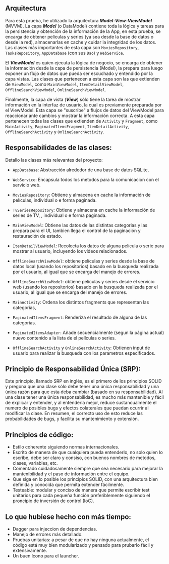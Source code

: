 ## Arquitectura

Para esta prueba, he utilizado la arquitectura **_Model-View-ViewModel_** (MVVM).
La capa **_Model_** (o DataModel) contiene toda la lógica y tareas para la persistencia
y obtención de la información de la App, en esta prueba, se encarga de obtener
películas y series (ya sea desde la base de datos o desde la red), almacenarlas
en cache y cuidar la integridad de los datos. Las clases más importantes de esta
capa son `MoviesRepository`, `TasksRepository`, `AppDatabase` (con sus `Dao`) y `WebService`.

El **_ViewModel_** es quien ejecuta la lógica de negocio, se encarga de obtener la
información desde la capa de persistencia (Model), la prepara para luego
exponer un flujo de datos que pueda ser escuchado y entendido por la capa vistas.
Las clases que pertenecen a esta capa son las que extienden de `ViewModel`, como
`MainViewModel`, `ItemDetailViewModel`, `OfflineSearchViewModel`, `OnlineSearchViewModel`.

Finalmente, la capa de vista (**_View_**) sólo tiene la tarea de mostrar información
en la interfaz de usuario, la cual es previamente preparada por el ViewModel.
Esta capa se "suscribe" a flujos de datos del ViewModel para reaccionar ante
cambios y mostrar la información correcta. A esta capa pertenecen todas las
clases que extienden de `Activity` y `Fragment`, como `MainActivity`,
`PaginatedItemsFragment`, `ItemDetailActivity`, `OfflineSearchActivity` y
`OnlineSearchActivity`.

## Responsabilidades de las clases:

Detallo las clases más relevantes del proyecto:

- `AppDatabase`: Abstracción alrededor de una base de datos SQLite,

- `WebService`: Encapsula todos los metodos para la comunicacion con el servicio web.

- `MoviesRepository`: Obtiene y almacena en cache la información de películas, individual o e forma paginada.

- `TvSeriesRepository`: Obtiene y almacena en cache la información de series de TV, , individual o e forma paginada.

- `MainViewModel`: Obtiene las datos de las distintas categorias y las prepara para
el UI, tambien llega el control de la paginación y restauración de estado.

- `ItemDetailViewModel`: Recolecta los datos de alguna película o serie para mostrar
al usuario, incluyendo los videos relacionados.

- `OfflineSearchViewModel`: obtiene películas y series desde la base de datos local
(usando los repositorios) basado en la busqueda realizada por el usuario, al igual que se encarga del manejo de errores.

- `OfflineSearchViewModel`: obtiene películas y series desde el servicio web
(usando los repositorios) basado en la busqueda realizada por el usuario, al igual que se encarga del manejo de errores.

- `MainActivity`: Ordena los distintos fragments que representan las categorias,

- `PaginatedItemsFragment`: Renderiza el resultado de alguna de las categorias.

- `PaginatedItemsAdapter`: Añade secuencialmente (segun la página actual) nuevo 
contenido a la lista de el películas o series.

- `OfflineSearchActivity` y `OnlineSearchActivity`: Obtienen input de usuario para
realizar la busqueda con los parametros especificados.

## Principio de Responsabilidad Única (SRP):

Este principio, llamado SRP en inglés, es el primero de los principios SOLID y pregona
que una clase sólo debe tener una única responsabilidad y una única razón para
que esta deba cambiar (basado en su responsabilidad). Al una clase tener una única
responsabilidad, es mucho más mantenible y fácil de explicar y entender, y al
entenderla mejor, reduce sustancualmente el numero de posibles bugs y efectos
colaterales que puedan ocurrir al modificar la clase. En resumen, el correcto
uso de esto reduce las probabilidades de bugs, y facilita su mantenimiento y
extensión.


## Principios de código:

- Estilo coherente siguiendo normas internacionales.
- Escrito de manera de que cualquiera pueda entenderlo, no solo quien lo escribe, debe ser claro y consiso, con buenos nombres de metodos, clases, variables, etc.
- Comentado cuidadosamente siempre que sea necesario para mejorar la mantenibilidad y el paso de información entre el equipo.
- Que siga en lo posible los principios SOLID, con una arquitectura bien definida y conocida que permita extender fácilmente.
- Testeable: modular y conciso de manera que permite escribir test unitarios para cada pequeña función preferiblemente siguiendo el proncipio de inversión de control (IoC).


## Lo que hubiese hecho con más tiempo:

- Dagger para injeccion de dependencias.
- Manejo de errores más detallado.
- Pruebas unitarias: a pesar de que no hay ninguna actualmente, el código está muy bien modularizado y pensado para prubarlo fácil y extensivamente.
- Un buen ícono para el launcher.
